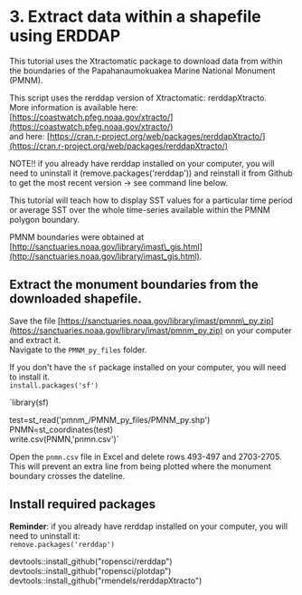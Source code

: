 # 3. Extract data within a shapefile using ERDDAP

This tutorial uses the Xtractomatic package to download data from within the boundaries of the Papahanaumokuakea Marine National Monument \(PMNM\).  
  
This script uses the rerddap version of Xtractomatic: rerddapXtracto.  
More information is available here: [https://coastwatch.pfeg.noaa.gov/xtracto/](https://coastwatch.pfeg.noaa.gov/xtracto/)  
and here: [https://cran.r-project.org/web/packages/rerddapXtracto/](https://cran.r-project.org/web/packages/rerddapXtracto/)  
  
NOTE!! if you already have rerddap installed on your computer, you will need to uninstall it \(remove.packages\('rerddap'\)\) and reinstall it from Github to get the most recent version -&gt; see command line below.  
  
This tutorial will teach how to display SST values for a particular time period or average SST over the whole time-series available within the PMNM polygon boundary.  
  
PMNM boundaries were obtained at [http://sanctuaries.noaa.gov/library/imast\_gis.html](http://sanctuaries.noaa.gov/library/imast_gis.html). 

## Extract the monument boundaries from the downloaded shapefile.

Save the file [https://sanctuaries.noaa.gov/library/imast/pmnm\_py.zip](https://sanctuaries.noaa.gov/library/imast/pmnm_py.zip) on your computer and extract it.  
Navigate to the `PMNM_py_files` folder.

If you don't have the `sf` package installed on your computer, you will need to install it.  
`install.packages('sf')`

`library(sf)  
  
test=st_read('pmnm_/PMNM_py_files/PMNM_py.shp')   
PNMN=st_coordinates(test)  
write.csv(PNMN,'pnmn.csv')`

Open the `pnmn.csv` file in Excel and delete rows 493-497 and 2703-2705. This will prevent an extra line from being plotted where the monument boundary crosses the dateline.

## Install required packages

**Reminder**: if you already have rerddap installed on your computer, you will need to uninstall it:  
`remove.packages('rerddap')`

devtools::install\_github\("ropensci/rerddap"\) devtools::install\_github\("ropensci/plotdap"\) devtools::install\_github\("rmendels/rerddapXtracto"\)

